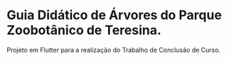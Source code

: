 # Guia Didático de Árvores do Parque Zoobotânico de Teresina.

Projeto em Flutter para a realização do Trabalho de Conclusão de Curso.
